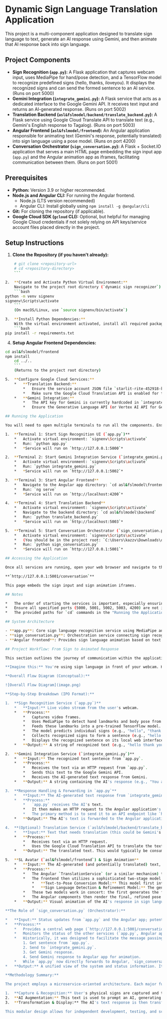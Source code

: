 # Dynamic Sign Language Translation Application

This project is a multi-component application designed to translate sign language to text, generate an AI response using Gemini, and then animate that AI response back into sign language.

## Project Components

*   **Sign Recognition (`app.py`):** A Flask application that captures webcam input, uses MediaPipe for hand/pose detection, and a TensorFlow model to recognize predefined signs (hello, thanks, iloveyou). It displays the recognized signs and can send the formed sentence to an AI service. (Runs on port 5000)
*   **Gemini Integration (`integrate_gemini.py`):** A Flask service that acts as a dedicated interface to the Google Gemini API. It receives text input and returns an AI-generated response. (Runs on port 5002)
*   **Translation Backend (`asl&fslmodel/backend/translate_backend.py`):** A Flask service using Google Cloud Translate API to translate text (e.g., Gemini's English response to Tagalog). (Runs on port 5003)
*   **Angular Frontend (`asl&fslmodel/frontend`):** An Angular application responsible for animating text (Gemini's response, potentially translated) into sign language using a pose model. (Runs on port 4200)
*   **Conversation Orchestrator (`sign_conversation.py`):** A Flask + Socket.IO application that serves a main HTML page embedding the sign input app (`app.py`) and the Angular animation app as iframes, facilitating communication between them. (Runs on port 5001)

## Prerequisites

*   **Python:** Version 3.9 or higher recommended.
*   **Node.js and Angular CLI:** For running the Angular frontend.
    *   Node.js (LTS version recommended)
    *   Angular CLI: Install globally using `npm install -g @angular/cli`
*   **Git:** For cloning the repository (if applicable).
*   **Google Cloud SDK (`gcloud` CLI):** Optional, but helpful for managing Google Cloud credentials if not solely relying on API keys/service account files placed directly in the project.

## Setup Instructions

1.  **Clone the Repository (if you haven't already):**
```bash
    # git clone <repository-url>
    # cd <repository-directory>
    ```

2.  **Create and Activate Python Virtual Environment:**
    Navigate to the project root directory (`dynamic sign recognizer`):
    ```bash
python -m venv signenv
signenv\Scripts\activate
    ```
    (On macOS/Linux, use `source signenv/bin/activate`)

3.  **Install Python Dependencies:**
    With the virtual environment activated, install all required packages:
    ```bash
pip install -r requirements.txt
```

4.  **Setup Angular Frontend Dependencies:**
```bash
cd asl&fslmodel/frontend
npm install
    cd ../.. 
    ```
    (Returns to the project root directory)

5.  **Configure Google Cloud Services:**
    *   **Translation Backend:**
        *   Ensure the service account JSON file `starlit-rite-452918-k8-ff712369ea61.json` is present in the project root directory (as referenced by `asl&fslmodel/backend/translate_backend.py`, which sets `os.environ["GOOGLE_APPLICATION_CREDENTIALS"] = "./starlit-rite-452918-k8-ff712369ea61.json"`).
        *   Make sure the Google Cloud Translation API is enabled for the project associated with this service account.
    *   **Gemini Integration:**
        *   The API key for Gemini is currently hardcoded in `integrate_gemini.py`. For better security in a shared or production environment, consider moving this to an environment variable.
        *   Ensure the Generative Language API (or Vertex AI API for Gemini Pro) is enabled for your Google Cloud project associated with this API key.

## Running the Application

You will need to open multiple terminals to run all the components. Ensure the Python virtual environment (`signenv`) is activated in each terminal where you run a Python script.

1.  **Terminal 1: Start Sign Recognition UI (`app.py`)**
    *   Activate virtual environment: `signenv\Scripts\activate`
    *   Run: `python app.py`
    *   *Service will run on `http://127.0.0.1:5000`*

2.  **Terminal 2: Start Gemini Integration Service (`integrate_gemini.py`)**
    *   Activate virtual environment: `signenv\Scripts\activate`
    *   Run: `python integrate_gemini.py`
    *   *Service will run on `http://127.0.0.1:5002`*

3.  **Terminal 3: Start Angular Frontend**
    *   Navigate to the Angular app directory: `cd asl&fslmodel\frontend`
    *   Run: `ng serve`
    *   *Service will run on `http://localhost:4200`*

4.  **Terminal 4: Start Translation Backend**
    *   Activate virtual environment: `signenv\Scripts\activate`
    *   Navigate to the backend directory: `cd asl&fslmodel\backend`
    *   Run: `python translate_backend.py`
    *   *Service will run on `http://localhost:5003`*

5.  **Terminal 5: Start Conversation Orchestrator (`sign_conversation.py`)**
    *   Activate virtual environment: `signenv\Scripts\activate`
    *   (You should be in the project root: `C:\Users\kazzv\Downloads\dynamic sign recognizer`)
    *   Run: `python sign_conversation.py`
    *   *Service will run on `http://127.0.0.1:5001`*

## Accessing the Application

Once all services are running, open your web browser and navigate to the main conversation orchestrator page:

**`http://127.0.0.1:5001/conversation`**

This page embeds the sign input and sign animation iframes.

## Notes

*   The order of starting the services is important, especially ensuring backend services (`integrate_gemini.py`, `translate_backend.py`) are running before `app.py` or `sign_conversation.py` try to connect to them. The Angular dev server (`ng serve`) should also be up for the iframes to load.
*   Ensure all specified ports (5000, 5001, 5002, 5003, 4200) are not in use by other applications.
*   The provided paths for `cd` commands in the "Running the Application" section are specific to your machine (`C:\Users\kazzv\Downloads\dynamic sign recognizer`). Users on other machines will need to adjust these paths relative to their project root. The README uses relative paths for `cd` where appropriate for general use.

## System Architecture

- **app.py**: Core sign language recognition service using MediaPipe and TensorFlow
- **sign_conversation.py**: Orchestration service connecting sign recognition with Ollama
- **Angular frontend**: Provides sign language animation based on text input

## Project Workflow: From Sign to Animated Response

This section outlines the journey of communication within the application, from recognizing a user's sign language to presenting an AI-generated, animated sign language response.

**Imagine this:** You're using sign language in front of your webcam. Here's how the system understands you and talks back:

**Overall Flow Diagram (Conceptual):**

![Overall Flow Diagram](image.png)

**Step-by-Step Breakdown (IPO Format):**

1.  **Sign Recognition Service (`app.py`)**
    *   **Input:** Live video stream from the user's webcam.
    *   **Process:**
        *   Captures video frames.
        *   Uses MediaPipe to detect hand landmarks and body pose from the frames.
        *   Feeds these landmarks into a pre-trained TensorFlow model.
        *   The model predicts individual signs (e.g., "hello", "thank you").
        *   Collects recognized signs to form a sentence (e.g., "hello thank you").
        *   Displays the recognized sentence on its local web interface.
    *   **Output:** A string of recognized text (e.g., "hello thank you"). This text is then prepared to be sent for AI processing.

2.  **Gemini Integration Service (`integrate_gemini.py`)**
    *   **Input:** The recognized text sentence from `app.py`.
    *   **Process:**
        *   Receives the text via an HTTP request from `app.py`.
        *   Sends this text to the Google Gemini API.
        *   Receives the AI-generated text response from Gemini.
    *   **Output:** A string containing the AI's response (e.g., "You are very welcome!"). This is sent back to `app.py`.

3.  **Response Handling & Forwarding in `app.py`**
    *   **Input:** The AI-generated text response from `integrate_gemini.py`.
    *   **Process:**
        *   `app.py` receives the AI's text.
        *   It then makes an HTTP request to the Angular application's backend (or a designated endpoint on the Angular development server). The goal is to trigger the Angular app to process this text for animation.
        *   The primary method is to send it to an API endpoint like `http://127.0.0.1:4200/api/spoken-to-signed` (or a similar one expected by the Angular app's `TranslationService`).
    *   **Output:** The AI's text is forwarded to the Angular application.

4.  **(Optional) Translation Service (`asl&fslmodel/backend/translate_backend.py`)**
    *   **Input:** Text that needs translation (this could be Gemini's response if, for example, it needed to be translated from English to another spoken language like Tagalog before being animated). *Currently, the primary flow sends English text directly for ASL animation.*
    *   **Process:**
        *   Receives text via an HTTP request.
        *   Uses the Google Cloud Translation API to translate the text to a target language.
    *   **Output:** The translated text. This would typically be consumed by the Angular frontend if a spoken language translation step is part of the desired workflow before animation.

5.  **SL Avatar (`asl&fslmodel/frontend`) & Sign Animation**
    *   **Input:** The AI-generated (and potentially translated) text, received via its backend services/API endpoints from `app.py`.
    *   **Process:**
        *   The Angular `TranslationService` (or a similar mechanism) takes the input text.
        *   The frontend then utilizes a sophisticated two-stage model system, typically drawing from its assets (e.g., models located under `src/assets/models/`):
            *   **Text-to-Pose Conversion Model:** This model first interprets the input text and converts it into an initial sequence of pose keypoints. These keypoints define the fundamental body and hand positions and movements required to represent the sign language gestures.
            *   **Sign Language Detection & Refinement Model:** The generated pose keypoints are then processed and refined by a second model (e.g., a sign detector trained on sign language datasets like ASL-LEX and adapted for pose estimation frameworks like MediaPipe, which the overall system uses). This model enhances the accuracy, naturalness, and expressiveness of the gestures.
        *   These two models work in concert: the first generates the foundational poses from text, and the second ensures these poses accurately represent clear and understandable sign language.
        *   The Angular components then render the final, refined pose data, creating a fluid animation of a character performing the sign language.
    *   **Output:** Visual animation of the AI's response in sign language, displayed in the browser.

**The Role of `sign_conversation.py` (Orchestrator):**

*   **Input:** Status updates from `app.py` and the Angular app; potentially the recognized sentence from `app.py` if the flow is manually controlled through its UI.
*   **Process:**
    *   Provides a central web page (`http://127.0.0.1:5001/conversation`) that embeds `app.py` (for sign input) and the Angular app (for sign animation) in iframes.
    *   Monitors the status of the other services (`app.py`, Angular app, `integrate_gemini.py`).
    *   Historically, it was designed to facilitate the message passing:
        1. Get sentence from `app.py`.
        2. Send to `integrate_gemini.py`.
        3. Get Gemini response.
        4. Send Gemini response to Angular app for animation.
    *   While `app.py` now directly forwards to Angular, `sign_conversation.py` can still serve as a control panel and a way to view both parts of the interaction (input and animated output) side-by-side. It also manages the overall user session.
*   **Output:** A unified view of the system and status information. It can also display the conversational text.

**Methodology Summary:**

The project employs a microservice-oriented architecture. Each major function (sign recognition, AI interaction, text translation, sign animation) is handled by a distinct component.

1.  **Capture & Recognition:** User's physical signs are captured and translated into digital text.
2.  **AI Augmentation:** This text is used to prompt an AI, generating a contextually relevant response.
3.  **Transformation & Display:** The AI's text response is then transformed back into a visual medium (animated sign language) for the user.

This modular design allows for independent development, testing, and scaling of each part of the system. Communication between these services is primarily managed through HTTP requests, with `sign_conversation.py` offering an optional layer of orchestration and user interface integration. The ultimate goal is a seamless, dynamic conversation loop where signed input receives an animated signed response.

